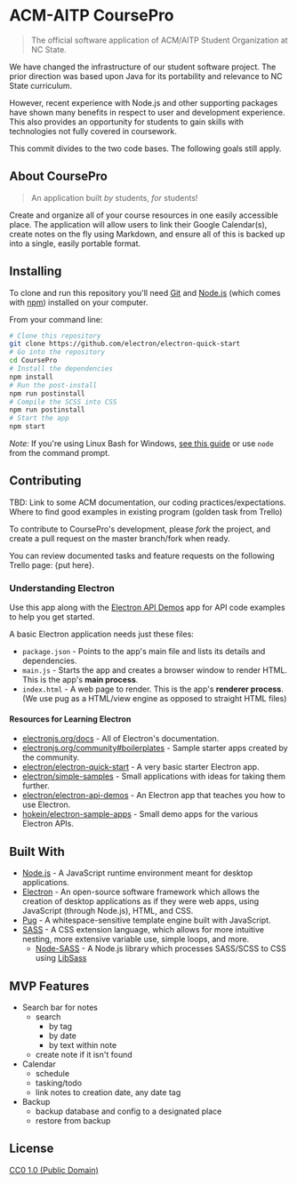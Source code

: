 # ACM-AITP CoursePro

> The official software application of ACM/AITP Student Organization at NC State.

We have changed the infrastructure of our student software project. The prior direction was based upon Java for its portability and relevance to NC State curriculum.

However, recent experience with Node.js and other supporting packages have shown many benefits in respect to user and development experience. This also provides an opportunity for students to gain skills with technologies not fully covered in coursework.

This commit divides to the two code bases.
The following goals still apply.

## About CoursePro

> An application built *by* students, *for* students!

Create and organize all of your course resources in one easily accessible place.
The application will allow users to link their Google Calendar(s), create notes on the fly using Markdown, and ensure all of this is backed up into a single, easily portable format.

## Installing

To clone and run this repository you'll need [Git](https://git-scm.com) and [Node.js](https://nodejs.org/en/download/) (which comes with [npm](http://npmjs.com)) installed on your computer.

From your command line:

```bash
# Clone this repository
git clone https://github.com/electron/electron-quick-start
# Go into the repository
cd CoursePro
# Install the dependencies
npm install
# Run the post-install
npm run postinstall
# Compile the SCSS into CSS
npm run postinstall
# Start the app
npm start
```

*Note:* If you're using Linux Bash for Windows, [see this guide](https://www.howtogeek.com/261575/how-to-run-graphical-linux-desktop-applications-from-windows-10s-bash-shell/) or use `node` from the command prompt.

## Contributing

TBD:
Link to some ACM documentation, our coding practices/expectations. Where to find good examples in existing program (golden task from Trello)

To contribute to CoursePro's development, please *fork* the project, and create a pull request on the master branch/fork when
ready.

You can review documented tasks and feature requests on the following Trello page: {put here}.

### Understanding Electron

Use this app along with the [Electron API Demos](https://electronjs.org/#get-started) app for API code examples to help you get started.

A basic Electron application needs just these files:

- `package.json` - Points to the app's main file and lists its details and dependencies.
- `main.js` - Starts the app and creates a browser window to render HTML. This is the app's **main process**.
- `index.html` - A web page to render. This is the app's **renderer process**. (We use pug as a HTML/view engine as opposed to straight HTML files)

#### Resources for Learning Electron

- [electronjs.org/docs](https://electronjs.org/docs) - All of Electron's documentation.
- [electronjs.org/community#boilerplates](https://electronjs.org/community#boilerplates) - Sample starter apps created by the community.
- [electron/electron-quick-start](https://github.com/electron/electron-quick-start) - A very basic starter Electron app.
- [electron/simple-samples](https://github.com/electron/simple-samples) - Small applications with ideas for taking them further.
- [electron/electron-api-demos](https://github.com/electron/electron-api-demos) - An Electron app that teaches you how to use Electron.
- [hokein/electron-sample-apps](https://github.com/hokein/electron-sample-apps) - Small demo apps for the various Electron APIs.

## Built With

- [Node.js](https://nodejs.org/) - A JavaScript runtime environment meant for desktop applications.
- [Electron](https://electronjs.org/) - An open-source software framework which allows the creation of desktop applications as if they were web apps, using JavaScript (through Node.js), HTML, and CSS.
- [Pug](https://pugjs.org/) - A whitespace-sensitive template engine built with JavaScript.
- [SASS](https://sass-lang.com/) - A CSS extension language, which allows for more intuitive nesting, more extensive variable use, simple loops, and more.
  - [Node-SASS](https://github.com/sass/node-sass) - A Node.js library which processes SASS/SCSS to CSS using [LibSass](https://github.com/sass/libsass)

## MVP Features

- Search bar for notes
  - search
    - by tag
    - by date
    - by text within note
  - create note if it isn't found
- Calendar
  - schedule
  - tasking/todo
  - link notes to creation date, any date tag
- Backup
  - backup database and config to a designated place
  - restore from backup

## License

[CC0 1.0 (Public Domain)](LICENSE.md)
